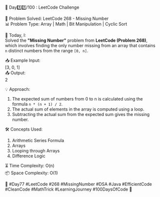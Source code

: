 🚀 Day7️⃣7️⃣/100 : LeetCode Challenge  

🧩 Problem Solved: LeetCode 268 - Missing Number  
📊 Problem Type: Array | Math | Bit Manipulation | Cyclic Sort  

📝 Today, I:  
Solved the **"Missing Number"** problem from **LeetCode (Problem 268)**, which involves finding the only number missing from an array that contains `n` distinct numbers from the range `[0, n]`.

📥 Example Input:  
[3, 0, 1]  
📤 Output:  
2  

💡 Approach:  
1. The expected sum of numbers from 0 to n is calculated using the formula `n * (n + 1) / 2`.  
2. The actual sum of elements in the array is computed using a loop.  
3. Subtracting the actual sum from the expected sum gives the missing number.

🛠️ Concepts Used:  
1. Arithmetic Series Formula  
2. Arrays  
3. Looping through Arrays  
4. Difference Logic  

⏳ Time Complexity: O(n)  
📦 Space Complexity: O(1)  

🌱 #Day77 #LeetCode #268 #MissingNumber #DSA #Java #EfficientCode #CleanCode #MathTrick #LearningJourney #100DaysOfCode 🚀
